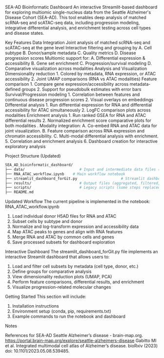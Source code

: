 SEA-AD Bioinformatic Dashboard
An interactive Streamlit-based dashboard for exploring multiomic single-nucleus data from the Seattle Alzheimer's Disease Cohort (SEA-AD). This tool enables deep analysis of matched scRNA-seq and scATAC-seq data, including progression modeling, integrative differential analysis, and enrichment testing across cell types and disease states.

Key Features
  Data Integration
    Joint analysis of matched scRNA-seq and scATAC-seq at the gene level
    Interactive filtering and grouping by
      A. Cell subtype
      B. Donor/sample metadata
      C. Quality metrics
      D. Disease progression scores
    Multiomic support for:
      A. Differential expression & accessibility
      B. Gene set enrichment
      C. Progression/survival modeling
      D. Comparative visualization across modalities
  Analysis and Visualization
    Dimensionality reduction
      1. Colored by metadata, RNA expression, or ATAC accessibility
      2. Joint UMAP comparisons (RNA vs ATAC modalities)
    Feature comparison
      1. Compare gene expression/accessibility across metadata-defined groups
      2. Support for pseudobulk estimates with error bars
    Survival/Progression modeling
      1. Correlation between features and continuous disease progression scores
      2. Visual overlays on embeddings
    Differential analysis
      1. Run differential expression for RNA and differential accessibility for ATAC simultaneously
      2. LogFC comparison plots across modalities
    Enrichment analysis
      1. Run ranked GSEA for RNA and ATAC differential results
      2. Normalized enrichment score comparative plots for both modalities
  . Modality integration:
      A. Co-embed RNA and ATAC data for joint visualization.
      B. Feature comparison across RNA expression and chromatin accessibility.
      C. Multi-modal differential analysis with enrichment.
  5. Correlation and enrichment analysis
  6. Dashboard creation for interactive exploratory analysis

Project Structure (Updated)
```bash
SEA_AD_bioinformatic_dashboard/
├── data/                         # Input and intermediate data files (not tracked)
├── RNA_ATAC_workflow.ipynb    # Main workflow notebook
├── streamlit_dashboard_forGit.py                    # Streamlit dashboard interface
├── results/                      # Output files (aggregated, filtered, imputed) (not tracked)
├── scripts/                      # Legacy scripts (some steps replaced by notebooks) (not tracked)
├── README.md
```
Updated Workflow
The current pipeline is implemented in the notebook:
RNA_ATAC_workflow.ipynb

  1. Load individual donor H5AD files for RNA and ATAC
  2. Subset cells by subtype and donor
  3. Normalize and log-transform expression and accessibility data
  4. Map ATAC peaks to genes and align with RNA features
  5. Merge RNA and ATAC by common cells and genes
  7. Save processed subsets for dashboard exploration

Interactive Dashboard
The streamlit_dashboard_forGit.py file implements an interactive Streamlit dashboard that allows users to:

  1. Load and filter cell subsets by metadata (cell type, donor, etc.)
  2. Define groups for comparative analysis
  3. View dimensionality reduction plots (UMAP, PCA)
  4. Perform feature comparisons, differential results, and enrichment
  5. Visualize progression-related molecular changes

Getting Started
This section will include:

  1. Installation instructions
  2. Environment setup (conda, pip, requirements.txt)
  3. Example commands to run the notebook and dashboard

Notes

References for SEA-AD
Seattle Alzheimer’s disease - brain-map.org. https://portal.brain-map.org/explore/seattle-alzheimers-disease
Gabitto MI et al. Integrated multimodal cell atlas of Alzheimer’s disease. bioRxiv (2023) doi: 10.1101/2023.05.08.539485.

